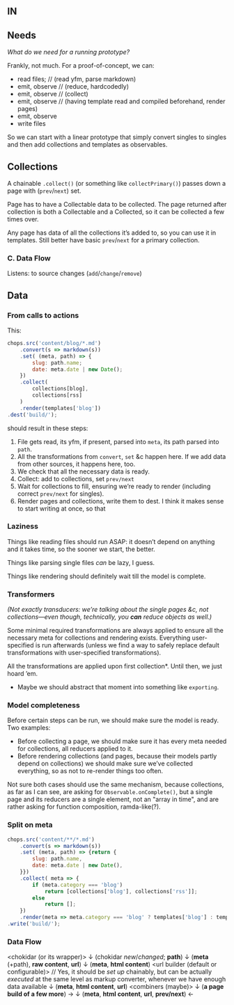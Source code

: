 ## IN

## Needs

_What do we need for a running prototype?_

Frankly, not much. For a proof-of-concept, we can:
- read files;
// (read yfm, parse markdown)
- emit, observe
// (reduce, hardcodedly)
- emit, observe
// (collect)
- emit, observe
// (having template read and compiled beforehand, render pages)
- emit, observe
- write files

So we can start with a linear prototype that simply convert singles to singles and then add collections and templates as observables.

## Collections

A chainable `.collect()` (or something like `collectPrimary()`) passes down a page with (`prev`/`next`) set.

Page has to have a Collectable data to be collected. The page returned after collection is both a Collectable and a Collected, so it can be collected a few times over.

Any page has data of all the collections it’s added to, so you can use it in templates. Still better have basic `prev`/`next` for a primary collection.

### C. Data Flow

Listens: to source changes (`add`/`change`/`remove`)


## Data

### From calls to actions

This:
```js
chops.src('content/blog/*.md')
    .convert(s => markdown(s))
    .set( (meta, path) => {
        slug: path.name;
        date: meta.date | new Date();
    })
    .collect(
        collections[blog],
        collections[rss]
    )
    .render(templates['blog'])
.dest('build/');
```
should result in these steps:

1. File gets read, its yfm, if present, parsed into `meta`, its path parsed into `path`.
2. All the transformations from `convert`, `set` &c happen here. If we add data from other sources, it happens here, too.
3. We check that all the necessary data is ready.
4. Collect: add to collections, set `prev/next`
5. Wait for collections to fill, ensuring we’re ready to render (including correct `prev/next` for singles).
6. Render pages and collections, write them to dest. I think it makes sense to start writing at once, so that

### Laziness
Things like reading files should run ASAP: it doesn’t depend on anything and it takes time, so the sooner we start, the better.

Things like parsing single files _can_ be lazy, I guess.

Things like rendering should definitely wait till the model is complete.

### Transformers

_(Not exactly transducers: we’re talking about the single pages &c, not collections—even though, technically, you **can** reduce objects as well.)_

Some minimal required transformations are always applied to ensure all the necessary meta for collections and rendering exists. Everything user-specified is run afterwards (unless we find a way to safely replace default transformations with user-specified transformations).

All the transformations are applied upon first collection*. Until then, we just hoard ’em.

* Maybe we should abstract that moment into something like `exporting`.



### Model completeness

Before certain steps can be run, we should make sure the model is ready. Two examples:

- Before collecting a page, we should make sure it has every meta needed for collections, all reducers applied to it.
- Before rendering collections (and pages, because their models partly depend on collections) we should make sure we’ve collected everything, so as not to re-render things too often.

Not sure both cases should use the same mechanism, because collections, as far as I can see, are asking for `Observable.onComplete()`, but a single page and its reducers are a single element, not an "array in time", and are rather asking for function composition, ramda-like(?).

### Split on meta
```js
chops.src('content/**/*.md')
    .convert(s => markdown(s))
    .set( (meta, path) => {return {
        slug: path.name,
        date: meta.date | new Date(),
    }})
    .collect( meta => {
        if (meta.category === 'blog')
            return [collections['blog'], collections['rss']];
        else
            return [];
    })
    .render(meta => meta.category === 'blog' ? templates['blog'] : templates['single'])
.write('build/');
```

### Data Flow

<chokidar (or its wrapper)>
    ↓           (chokidar _new_/_changed_; **path**)
<file reader>
    ↓           (**meta** (+path), **raw content**, **url**)
<markup converter>
    ↓           (**meta**, **html content**)
<url builder (default or configurable)>
        // Yes, it should be _set up_ chainably, but can be actually _executed_ at the same level as markup converter, whenever we have enough data available
    ↓           (**meta**, **html content**, **url**)
<combiners (maybe)>
    ↓           (**a page build of a few more**)
<collector> →   <collection>
    ↓           (**meta**, **html content**, **url**, **prev/next**)
<renderer>  ←   <template compiler>
    ↓           (**a built page**, **meta**, **url**)
<file writer>

